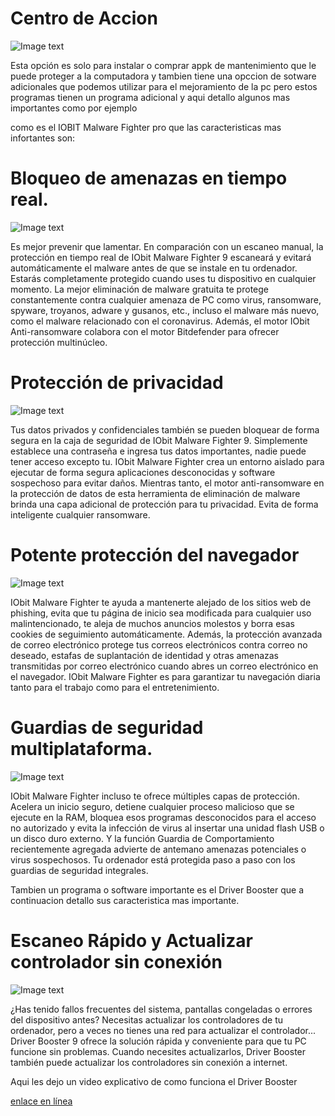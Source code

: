 # Centro de Accion

![Image text](https://static.filehorse.com/screenshots/firewalls-and-security/advanced-systemcare-ultimate-screenshot-05.png) 


Esta opción  es  solo  para  instalar  o   comprar  appk  de   mantenimiento que le puede proteger a la computadora 
y tambien tiene una opccion de sotware  adicionales que  podemos utilizar  para el mejoramiento de  la pc pero  estos  programas  tienen un programa adicional  y aqui detallo algunos mas importantes  como  por ejemplo

como es el IOBIT Malware Fighter pro que las caracteristicas  mas  infortantes son:

# Bloqueo de amenazas en tiempo real.

![Image text](https://www.iobit.com/tpl/images/products/imffree/pr_mal.png) 

Es mejor prevenir que lamentar. En comparación con un escaneo manual, la protección en tiempo real de IObit Malware Fighter 9 escaneará y evitará automáticamente el malware antes de que se instale en tu ordenador. Estarás completamente protegido cuando uses tu dispositivo en cualquier momento. La mejor eliminación de malware gratuita te protege constantemente contra cualquier amenaza de PC como virus, ransomware, spyware, troyanos, adware y gusanos, etc., incluso el malware más nuevo, como el malware relacionado con el coronavirus. Además, el motor IObit Anti-ransomware colabora con el motor Bitdefender para ofrecer protección multinúcleo.

# Protección de privacidad
![Image text](https://www.iobit.com/tpl/images/products/imffree/pr_lockfiles.png) 

Tus datos privados y confidenciales también se pueden bloquear de forma segura en la caja de seguridad de IObit Malware Fighter 9. Simplemente establece una contraseña e ingresa tus datos importantes, nadie puede tener acceso excepto tu. IObit Malware Fighter crea un entorno aislado para ejecutar de forma segura aplicaciones desconocidas y software sospechoso para evitar daños. Mientras tanto, el motor anti-ransomware en la protección de datos de esta herramienta de eliminación de malware brinda una capa adicional de protección para tu privacidad. Evita de forma inteligente cualquier ransomware.

# Potente protección del navegador
![Image text](https://www.iobit.com/tpl/images/products/imffree/pr_dl.png)

IObit Malware Fighter te ayuda a mantenerte alejado de los sitios web de phishing, evita que tu página de inicio sea modificada para cualquier uso malintencionado, te aleja de muchos anuncios molestos y borra esas cookies de seguimiento automáticamente. Además, la protección avanzada de correo electrónico protege tus correos electrónicos contra correo no deseado, estafas de suplantación de identidad y otras amenazas transmitidas por correo electrónico cuando abres un correo electrónico en el navegador. IObit Malware Fighter es para garantizar tu navegación diaria tanto para el trabajo como para el entretenimiento.

# Guardias de seguridad multiplataforma.

![Image text](https://www.iobit.com/tpl/images/products/imffree/pr_ransom.png)


IObit Malware Fighter incluso te ofrece múltiples capas de protección. Acelera un inicio seguro, detiene cualquier proceso malicioso que se ejecute en la RAM, bloquea esos programas desconocidos para el acceso no autorizado y evita la infección de virus al insertar una unidad flash USB o un disco duro externo. Y la función Guardia de Comportamiento recientemente agregada advierte de antemano amenazas potenciales o virus sospechosos. Tu ordenador está protegida paso a paso con los guardias de seguridad integrales.

Tambien un programa o software  importante  es el Driver Booster  que a continuacion detallo  sus caracteristica mas  importante.

# Escaneo Rápido y Actualizar controlador sin conexión

![Image text](https://www.iobit.com/tpl/images/db-free/list-img01.svg)

¿Has tenido fallos frecuentes del sistema, pantallas congeladas o errores del dispositivo antes? Necesitas actualizar los controladores de tu ordenador, pero a veces no tienes una red para actualizar el controlador... Driver Booster 9 ofrece la solución rápida y conveniente para que tu PC funcione sin problemas. Cuando necesites actualizarlos, Driver Booster también puede actualizar los controladores sin conexión a internet.

Aqui les dejo  un video  explicativo de como funciona el Driver Booster 

[enlace en línea](https://www.youtube.com/watch?v=C1iHUH6xwjw)


